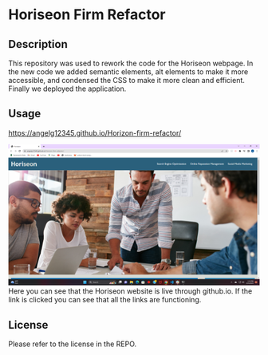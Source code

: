 # Horiseon Firm Refactor

## Description

This repository was used to rework the code for the Horiseon webpage. In the new code we added semantic elements, alt elements to make it more accessible, and condensed the CSS to make it more clean and efficient. Finally we deployed the application.




## Usage
https://angelg12345.github.io/Horizon-firm-refactor/

![Screenshot](assets/images/deployed%20website.png)
Here you can see that the Horiseon website is live through github.io. If the link is clicked you can see that all the links are functioning. 
## License

Please refer to the license in the REPO. 


